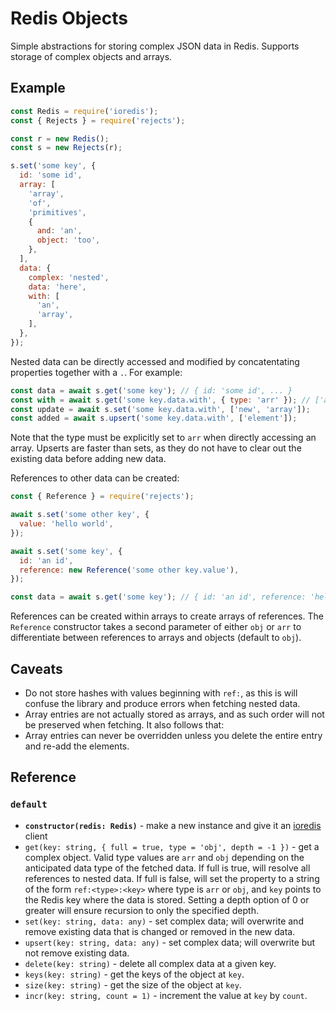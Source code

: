 # Redis Objects

Simple abstractions for storing complex JSON data in Redis. Supports storage of complex objects and arrays.

## Example

```js
const Redis = require('ioredis');
const { Rejects } = require('rejects');

const r = new Redis();
const s = new Rejects(r);

s.set('some key', {
  id: 'some id',
  array: [
    'array',
    'of',
    'primitives',
    {
      and: 'an',
      object: 'too',
    },
  ],
  data: {
    complex: 'nested',
    data: 'here',
    with: [
      'an',
      'array',
    ],
  },
});
```

Nested data can be directly accessed and modified by concatentating properties together with a `.`.  For example:

```js
const data = await s.get('some key'); // { id: 'some id', ... }
const with = await s.get('some key.data.with', { type: 'arr' }); // ['an', 'array']
const update = await s.set('some key.data.with', ['new', 'array']);
const added = await s.upsert('some key.data.with', ['element']);
```

Note that the type must be explicitly set to `arr` when directly accessing an array.  Upserts are faster than sets, as they do not have to clear out the existing data before adding new data.

References to other data can be created:

```js
const { Reference } = require('rejects');

await s.set('some other key', {
  value: 'hello world',
});

await s.set('some key', {
  id: 'an id',
  reference: new Reference('some other key.value'),
});

const data = await s.get('some key'); // { id: 'an id', reference: 'hello world' }
```

References can be created within arrays to create arrays of references.  The `Reference` constructor takes a second parameter of either `obj` or `arr` to differentiate between references to arrays and objects (default to `obj`).

## Caveats

- Do not store hashes with values beginning with `ref:`, as this is will confuse the library and produce errors when fetching nested data.
- Array entries are not actually stored as arrays, and as such order will not be preserved when fetching. It also follows that:
- Array entries can never be overridden unless you delete the entire entry and re-add the elements.

## Reference

### `default`

- **`constructor(redis: Redis)`** - make a new instance and give it an [ioredis](https://github.com/luin/ioredis) client
- `get(key: string, { full = true, type = 'obj', depth = -1 })` - get a complex object.  Valid type values are `arr` and `obj` depending on the anticipated data type of the fetched data. If full is true, will resolve all references to nested data.  If full is false, will set the property to a string of the form `ref:<type>:<key>` where type is `arr` or `obj`, and `key` points to the Redis key where the data is stored. Setting a depth option of 0 or greater will ensure recursion to only the specified depth.
- `set(key: string, data: any)` - set complex data; will overwrite and remove existing data that is changed or removed in the new data.
- `upsert(key: string, data: any)` - set complex data; will overwrite but not remove existing data.
- `delete(key: string)` - delete all complex data at a given key.
- `keys(key: string)` - get the keys of the object at `key`.
- `size(key: string)` - get the size of the object at `key`.
- `incr(key: string, count = 1)` - increment the value at `key` by `count`.
